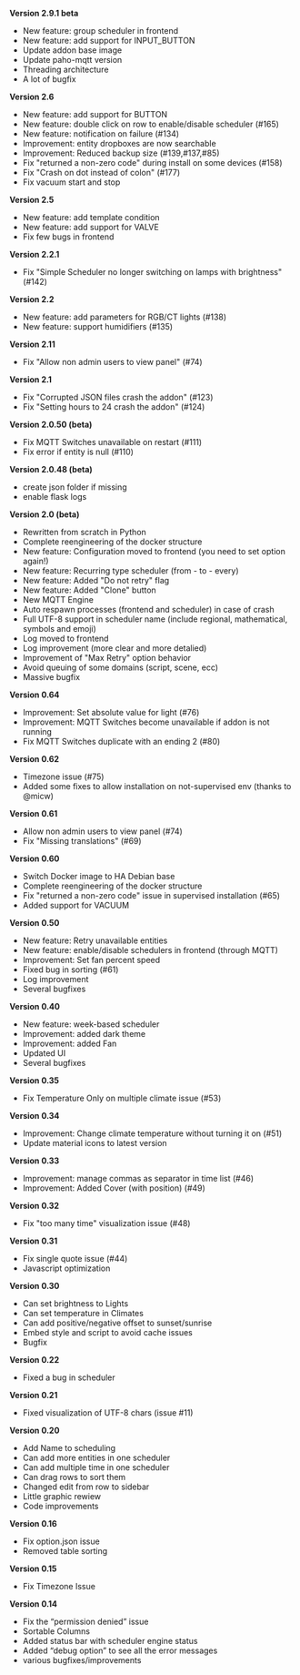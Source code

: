 **Version 2.9.1 beta**
- New feature: group scheduler in frontend
- New feature: add support for INPUT_BUTTON
- Update addon base image
- Update paho-mqtt version
- Threading architecture
- A lot of bugfix

**Version 2.6**
- New feature: add support for BUTTON
- New feature: double click on row to enable/disable scheduler (#165)
- New feature: notification on failure (#134)
- Improvement: entity dropboxes are now searchable 
- Improvement: Reduced backup size (#139,#137,#85)
- Fix "returned a non-zero code" during install on some devices (#158)
- Fix "Crash on dot instead of colon" (#177)
- Fix vacuum start and stop

**Version 2.5**
- New feature: add template condition
- New feature: add support for VALVE
- Fix few bugs in frontend

**Version 2.2.1**
- Fix "Simple Scheduler no longer switching on lamps with brightness" (#142)

**Version 2.2**
- New feature: add parameters for RGB/CT lights (#138)
- New feature: support humidifiers (#135) 

**Version 2.11**
- Fix "Allow non admin users to view panel" (#74)
 
**Version 2.1**
- Fix "Corrupted JSON files crash the addon" (#123)
- Fix "Setting hours to 24 crash the addon" (#124) 

**Version 2.0.50 (beta)**
- Fix MQTT Switches unavailable on restart (#111)
- Fix error if entity is null (#110) 

**Version 2.0.48 (beta)**
- create json folder if missing
- enable flask logs

**Version 2.0 (beta)**
- Rewritten from scratch in Python
- Complete reengineering of the docker structure
- New feature: Configuration moved to frontend (you need to set option again!)
- New feature: Recurring type scheduler (from - to - every)
- New feature: Added "Do not retry" flag
- New feature: Added "Clone" button
- New MQTT Engine
- Auto respawn processes (frontend and scheduler) in case of crash
- Full UTF-8 support in scheduler name (include regional, mathematical, symbols and emoji)
- Log moved to frontend
- Log improvement (more clear and more detalied)
- Improvement of "Max Retry" option behavior
- Avoid queuing of some domains (script, scene, ecc)
- Massive bugfix

**Version 0.64**
- Improvement: Set absolute value for light (#76)
- Improvement: MQTT Switches become unavailable if addon is not running
- Fix MQTT Switches duplicate with an ending 2 (#80)

**Version 0.62**
- Timezone issue (#75)
- Added some fixes to allow installation on not-supervised env (thanks to @micw)

**Version 0.61**
- Allow non admin users to view panel (#74)
- Fix "Missing translations" (#69)

**Version 0.60**
- Switch Docker image to HA Debian base
- Complete reengineering of the docker structure
- Fix "returned a non-zero code" issue in supervised installation (#65)
- Added support for VACUUM

**Version 0.50**
- New feature: Retry unavailable entities
- New feature: enable/disable schedulers in frontend (through MQTT)
- Improvement: Set fan percent speed
- Fixed bug in sorting (#61)
- Log improvement
- Several bugfixes

**Version 0.40**
- New feature: week-based scheduler
- Improvement: added dark theme
- Improvement: added Fan
- Updated UI
- Several bugfixes

**Version 0.35**
- Fix Temperature Only on multiple climate issue (#53)

**Version 0.34**
- Improvement: Change climate temperature without turning it on (#51)
- Update material icons to latest version 

**Version 0.33**
- Improvement: manage commas as separator in time list (#46)
- Improvement: Added Cover (with position) (#49)

**Version 0.32**
- Fix "too many time" visualization issue (#48)

**Version 0.31**
- Fix single quote issue (#44)
- Javascript optimization

**Version 0.30**
- Can set brightness to Lights
- Can set temperature in Climates
- Can add positive/negative offset to sunset/sunrise
- Embed style and script to avoid cache issues
- Bugfix

**Version 0.22**
- Fixed a bug in scheduler

**Version 0.21**
- Fixed visualization of UTF-8 chars (issue #11)

**Version 0.20**
- Add Name to scheduling
- Can add more entities in one scheduler
- Can add multiple time in one scheduler
- Can drag rows to sort them
- Changed edit from row to sidebar
- Little graphic rewiew
- Code improvements

**Version 0.16**
- Fix option.json issue
- Removed table sorting

**Version 0.15**
- Fix Timezone Issue

**Version 0.14**
- Fix the “permission denied” issue
- Sortable Columns
- Added status bar with scheduler engine status
- Added “debug option” to see all the error messages
- various bugfixes/improvements
